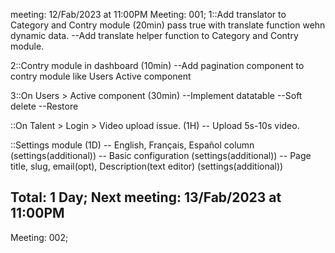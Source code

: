 meeting: 12/Fab/2023 at 11:00PM
Meeting: 001;
1::Add translator to Category and Contry module (20min) pass true with translate function wehn dynamic data.
    --Add translate helper function to Category and Contry module.

2::Contry module in dashboard (10min)
    --Add pagination component to contry module like Users Active component

3::On Users > Active component (30min)
    --Implement datatable
    --Soft delete
    --Restore

::On Talent > Login > Video upload issue. (1H)
    -- Upload 5s-10s video.

::Settings module (1D)
    -- English, Français, Español column (settings(additional))
    -- Basic configuration (settings(additional))
    -- Page title, slug, email(opt), Description(text editor) (settings(additional))

Total: 1 Day;
Next meeting: 13/Fab/2023 at 11:00PM
-----------------------------------------
Meeting: 002;